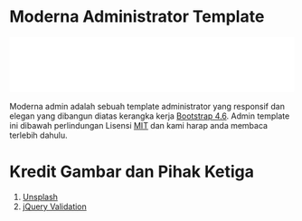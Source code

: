 # Moderna Administrator Template
![Moderna Administrator Temlate Logo](assets/img/brands/svg/logo-white.svg)

Moderna admin adalah sebuah template administrator yang responsif dan elegan yang dibangun diatas kerangka kerja [Bootstrap 4.6](https://getbootstrap.com). Admin template ini dibawah perlindungan Lisensi [MIT](./LICENSE) dan kami harap anda membaca terlebih dahulu.

# Kredit Gambar dan Pihak Ketiga
1. [Unsplash](https://www.unsplash.com)
1. [jQuery Validation](https://jqueryvalidations.com)